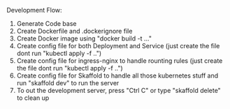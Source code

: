 Development Flow:

1. Generate Code base
2. Create Dockerfile and .dockerignore file
3. Create Docker image using "docker build -t ..."
4. Create config file for both Deployment and Service (just create the file dont run "kubectl apply -f ..")
5. Create config file for ingress-nginx to handle rounting rules (just create the file dont run "kubectl apply -f ..")
6. Create config file for Skaffold to handle all those kubernetes stuff and run "skaffold dev" to run the server
7. To out the development server, press "Ctrl C" or type "skaffold delete" to clean up
